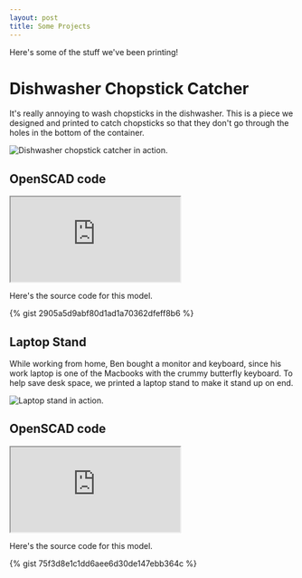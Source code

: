```yaml
---
layout: post
title: Some Projects
---
```


Here's some of the stuff we've been printing!

# Dishwasher Chopstick Catcher

It's really annoying to wash chopsticks in the dishwasher. This is a piece we designed and printed to catch chopsticks so that they don't go through the holes in the bottom of the container.

![Dishwasher chopstick catcher in action.](https://user-images.githubusercontent.com/6070701/80508892-3d70c600-893e-11ea-9975-ae22363bd68a.png)

## OpenSCAD code

<iframe id="vs_iframe" src="https://www.viewstl.com/?embedded&url=http%3A%2F%2Faccueil.bolte.cc%2Fpublic%2Fstls%2Fdishwasher.stl"></iframe>

Here's the source code for this model.

{% gist 2905a5d9abf80d1ad1a70362dfeff8b6 %}

## Laptop Stand

While working from home, Ben bought a monitor and keyboard, since his work laptop is one of the Macbooks with the crummy butterfly keyboard. To help save desk space, we printed a laptop stand to make it stand up on end.

![Laptop stand in action.](https://user-images.githubusercontent.com/6070701/80514522-3d74c400-8946-11ea-85d7-c9161ac948cb.png)

## OpenSCAD code

<iframe id="vs_iframe" src="https://www.viewstl.com/?embedded&url=http%3A%2F%2Faccueil.bolte.cc%2Fpublic%2Fstls%2Flaptop.stl"></iframe>

Here's the source code for this model.

{% gist 75f3d8e1c1dd6aee6d30de147ebb364c %}

